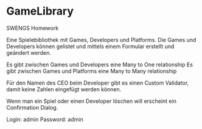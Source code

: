 # GameLibrary

SWENGS Homework

Eine Spielebibliothek mit Games, Developers und Platforms.
Die Games und Developers können gelistet und mittels einem Formular erstellt und geändert werden.

Es gibt zwischen Games und Developers eine Many to One relationship
Es gibt zwischen Games und Platforms eine Many to Many relationship

Für den Namen des CEO beim Developer gibt es einen Custom Validator, damit keine Zahlen eingefügt werden können.

Wenn man ein Spiel oder einen Developer löschen will erscheint ein Confirmation Dialog.

Login: admin
Password: admin
